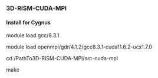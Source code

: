 ### 3D-RISM-CUDA-MPI

#### Install for Cygnus 

module load gcc/8.3.1

module load openmpi/gdr/4.1.2/gcc8.3.1-cuda11.6.2-ucx1.7.0

cd /PathTo3D-RISM-CUDA-MPI/src-cuda-mpi

make


